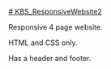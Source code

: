 [# KBS_ResponsiveWebsite2](https://keativbuddy-solutions.github.io/KBS_ResponsiveWebsite2/)

Responsive 4 page website.

HTML and CSS only.

Has a header and footer.
